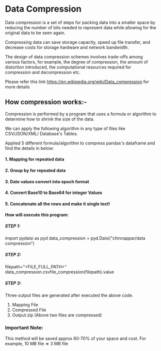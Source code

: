 # Data Compression

Data compression is a set of steps for packing data into a smaller space by reducing the number of bits needed to represent data while allowing for the original data to be seen again.

Compressing data can save storage capacity, speed up file transfer, and decrease costs for storage hardware and network bandwidth.

The design of data compression schemes involves trade-offs among various factors, for example, the degree of compression, the amount of distortion introduced, the computational resources required for compression and decompression etc.

Please refer this link https://en.wikipedia.org/wiki/Data_compression for more details

## How compression works:-

Compression is performed by a program that uses a formula or algorithm to determine how to shrink the size of the data.

We can apply the following algorithm in any type of files like CSV/JSON/XML/ Database's Tables.

Applied 5 different formula/algorithm to compress pandas's dataframe and find the details in below:

#### 1. Mapping for repeated data

#### 2. Group by for repeated data

#### 3. Date values convert into epoch format

#### 4. Convert Base10 to Base64 for integer Values

#### 5. Concatenate all the rows and make it single text!




#### How will execute this program:

##### STEP 1:
import pydaisi as pyd
data_compression = pyd.Daisi("chinnappar/data compression")

##### STEP 2:
filepath="<FILE_FULL_PATH>"
data_compression.csvfile_compression(filepath).value

##### STEP 3:
Three output files are generated after executed the above code.
1. Mapping File
2. Compressed File
3. Output.zip (Above two files are compressed)

### Important Note:
This method will be saved approx 60-70% of your space and cost. 
For example, 10 MB file => 3 MB file






